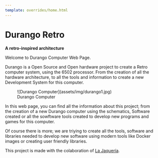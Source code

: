 ```yaml
---
template: overrides/home.html
---
```

# Durango Retro

**A retro-inspired architecture**


Welcome to Durango Computer Web Page.

Durango is a Open Source and Open hardware project to create a Retro computer system, using the 6502 processor. From the creation of all the hardware architecture, to all the tools and information to create a new Development System for this computer.


<figure markdown>
![Durango Computer](assets/img/durango1.jpg)
<figcaption>Durango Computer</figcaption>
</figure>

In this web page, you can find all the information about this project; from the creation of a new Durango computer using the schematics, Software created or all the sowftware tools created to develop new programs and games for this computer.

Of course there is more; we are triying to create all the tools, software and libraries needed to develop new software using modern tools like Docker images or creating user friendly libraries.

This project is made with the colaboration of [La Jaquería](https://lajaqueria.org).
